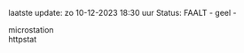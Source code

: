 laatste update: 
zo 10-12-2023 18:30   uur 
Status: FAALT - geel - 
<div class="service Y">microstation</div><div class="service G">httpstat</div>